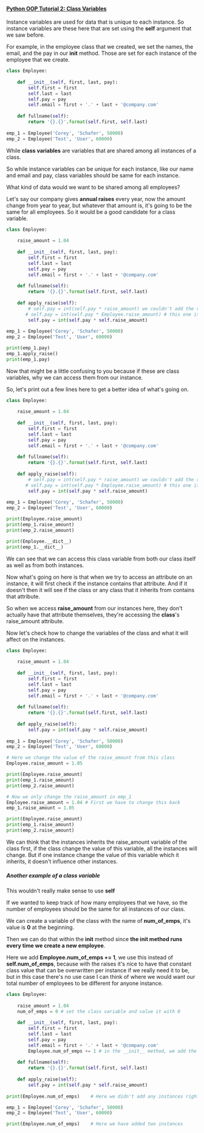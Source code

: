 #### [Python OOP Tutorial 2: Class Variables](<https://www.youtube.com/watch?v=BJ-VvGyQxho>)



Instance variables are used for data that is unique to each instance. So instance variables are these here that are set using the **self** argument that we saw before. 

For example, in the employee class that we created, we set the names, the email, and the pay in our **init** method. Those are set for each instance of the employee that we create.

```python
class Employee:
    
    def __init__(self, first, last, pay):
        self.first = first
        self.last = last 
        self.pay = pay
        self.email = first + '.' + last + '@company.com'
        
    def fullname(self):
    	return '{}.{}'.format(self.first, self.last)
    
emp_1 = Employee('Corey', 'Schafer', 50000)
emp_2 = Employee('Test', 'User', 60000)
```



While **class variables** are variables that are shared among all instances of a class. 

So while instance variables can be unique for each instance, like our name and email and pay, class variables should be same for each instance.

What kind of data would we want to be shared among all employees? 

Let's say our company gives **annual raises** every year, now the amount change from year to year, but whatever that amount is, it's going to be the same for all employees. So it would be a good candidate for a class variable. 

```python
class Employee:
    
    raise_amount = 1.04
    
    def __init__(self, first, last, pay):
        self.first = first
        self.last = last 
        self.pay = pay
        self.email = first + '.' + last + '@company.com'
        
    def fullname(self):
    	return '{}.{}'.format(self.first, self.last)
    
    def apply_raise(self):
        # self.pay = int(self.pay * raise_amount) we couldn't add the raise_amount directly here, we should add the class name or self first.
       # self.pay = int(self.pay * Employee.raise_amount) # this one is correct
        self.pay = int(self.pay * self.raise_amount)
    
emp_1 = Employee('Corey', 'Schafer', 50000)
emp_2 = Employee('Test', 'User', 60000)

print(emp_1.pay)
emp_1.apply_raise()
print(emp_1.pay)
```



Now that might be a little confusing to you because if these are class variables, why we can access them from our instance. 

So, let's print out a few lines here to get a better idea of what's going on.

```python
class Employee:
    
    raise_amount = 1.04
    
    def __init__(self, first, last, pay):
        self.first = first
        self.last = last 
        self.pay = pay
        self.email = first + '.' + last + '@company.com'
        
    def fullname(self):
    	return '{}.{}'.format(self.first, self.last)
    
    def apply_raise(self):
        # self.pay = int(self.pay * raise_amount) we couldn't add the raise_amount directly here, we should add the class name or self first.
       # self.pay = int(self.pay * Employee.raise_amount) # this one is correct
        self.pay = int(self.pay * self.raise_amount)
    
emp_1 = Employee('Corey', 'Schafer', 50000)
emp_2 = Employee('Test', 'User', 60000)

print(Employee.raise_amount)
print(emp_1.raise_amount)
print(emp_2.raise_amount)

print(Employee.__dict__)
print(emp_1.__dict__)
```

We can see that we can access this class variable from both our class itself as well as from both instances.

Now what's going on here is that when we try to access an attribute on an instance, it will first check if the instance contains that attribute. And if it doesn't then it will see if the class or any class that it inherits from contains that attribute.

So when we access **raise_amount** from our instances here, they don't actually have that attribute themselves, they're accessing the **class**'s raise_amount attribute.



Now let's check how to change the variables of the class and what it will affect on the instances.

```python
class Employee:
    
    raise_amount = 1.04
    
    def __init__(self, first, last, pay):
        self.first = first
        self.last = last
        self.pay = pay
        self.email = first + '.' + last + '@company.com'
        
    def fullname(self):
        return '{}.{}'.format(self.first, self.last)
    
    def apply_raise(self):
    	self.pay = int(self.pay * self.raise_amount)
        
emp_1 = Employee('Corey', 'Schafer', 50000)
emp_2 = Employee('Test', 'User', 60000)

# Here we change the value of the raise_amount from this class
Employee.raise_amount = 1.05

print(Employee.raise_amount)
print(emp_1.raise_amount)
print(emp_2.raise_amount)

# Now we only change the raise_amount in emp_1
Employee.raise_amount = 1.04 # First we have to change this back
emp_1.raise_amount = 1.05

print(Employee.raise_amount)
print(emp_1.raise_amount)
print(emp_2.raise_amount)        
```

We can think that the instances inherits the raise_amount variable of the class first, if the class change the value of this variable, all the instances will change. But if one instance change the value of this variable which it inherits, it doesn't influence other instances. 



##### Another example of a class variable

This wouldn't really make sense to use **self**

If we wanted to keep track of how many employees that we have, so the number of employees should be the same for all instances of our class.

We can create a variable of the class with the name of **num_of_emps**, it's value is **0** at the beginning.

Then we can do that within the **init** method since **the init method runs every time we create a new employee**. 

Here we add **Employee.num_of_emps += 1**, we use this instead of **self.num_of_emps**, because with the raises it's nice to have that constant class value that can be overwritten per instance if we really need it to be, but in this case there's no use case I can think of where we would want our total number of employees to be different for anyone instance.

```python
class Employee:
    
    raise_amount = 1.04
    num_of_emps = 0 # set the class variable and value it with 0
    
    def __init__(self, first, last, pay):
        self.first = first
        self.last = last
        self.pay = pay
        self.email = first + '.' + last + '@company.com'
        Employee.num_of_emps += 1 # in the __init__ method, we add the increment, because this method will run everytime when we add one instance.
        
    def fullname(self):
        return '{}.{}'.format(self.first, self.last)
    
    def apply_raise(self):
        self.pay = int(self.pay * self.raise_amount)
        
print(Employee.num_of_emps)    # Here we didn't add any instances right now

emp_1 = Employee('Corey', 'Schafer', 50000)
emp_2 = Employee('Test', 'User', 60000)

print(Employee.num_of_emps)    # Here we have added two instances
```


